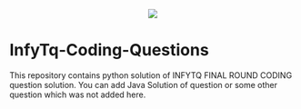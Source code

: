 <p align='center'>
<img src='https://play-lh.googleusercontent.com/aY76D6AyzL5AGew_-qOylEG15FnVuYkdvpp4Qxof1FFwrbIwH1TJkhNa3vL-UMRawHI'>
</p>

# InfyTq-Coding-Questions
This repository contains python solution of INFYTQ FINAL ROUND CODING question solution. You can add Java Solution of question or some other question which was not added here.

